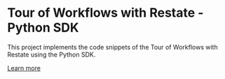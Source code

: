 # Tour of Workflows with Restate - Python SDK

This project implements the code snippets of the Tour of Workflows with Restate using the Python SDK.

[Learn more](https://docs.restate.dev/tour/workflows)